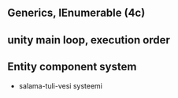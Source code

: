 ## Generics, IEnumerable (4c)

## unity main loop, execution order

## Entity component system

* salama-tuli-vesi systeemi